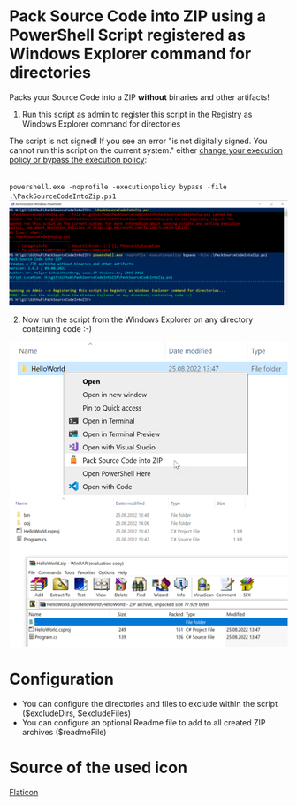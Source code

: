 # Pack Source Code into ZIP using a PowerShell Script registered as Windows Explorer command for directories

Packs your Source Code into a ZIP <b>without</b> binaries and other artifacts!

1. Run this script as admin to register this script in the Registry as Windows Explorer command for directories

The script is not signed! If you see an error "is not digitally signed. You
cannot run this script on the current system." either <a href="https://superuser.com/questions/106360/how-to-enable-execution-of-powershell-scripts">change your execution policy or bypass the execution policy</a>:

<code>
powershell.exe -noprofile -executionpolicy bypass -file .\PackSourceCodeIntoZip.ps1
</code>

<img src="/Readme_Images/Readme_Installation.png" width="600">

2. Now run the script from the Windows Explorer on any directory containing code :-)

<img src="/Readme_Images/Readme_Run.png" width="600">
<img src="/Readme_Images/Readme_Result.png" width="600">

# Configuration

- You can configure the directories and files to exclude within the script ($excludeDirs, $excludeFiles)
- You can configure an optional Readme file to add to all created ZIP archives ($readmeFile)

# Source of the used icon

<a href="https://www.flaticon.com/de/kostenlose-icons/ausflug" title="ausflug Icons">Flaticon</a>
